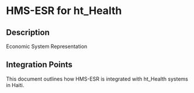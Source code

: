 # HMS-ESR for ht_Health

## Description

Economic System Representation

## Integration Points

This document outlines how HMS-ESR is integrated with ht_Health systems in Haiti.
